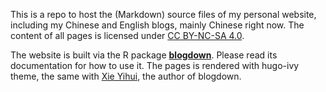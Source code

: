 This is a repo to host the (Markdown) source files of my personal website, including my Chinese and English blogs, mainly Chinese right now. The content of all pages is licensed under [CC BY-NC-SA 4.0](http://creativecommons.org/licenses/by-nc-sa/4.0/).

The website is built via the R package [**blogdown**](https://github.com/rstudio/blogdown). Please read its documentation for how to use it. The pages is rendered with hugo-ivy theme, the same with [Xie Yihui](https://yihui.org), the author of blogdown.